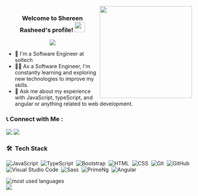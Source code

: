 
<img width="250" align="right" src="https://c.tenor.com/_DOBjnGspYAAAAAM/code-coding.gif">

<h3 align="center">
  Welcome to Shereen Rasheed's profile!
  <img src="https://media.giphy.com/media/hvRJCLFzcasrR4ia7z/giphy.gif" width="28">
</h3>

<!-- Typing SVG by DenverCoder1 - https://github.com/DenverCoder1/readme-typing-svg -->
<p align="center">
  <a href="https://github.com/DenverCoder1/readme-typing-svg"><img src="https://readme-typing-svg.herokuapp.com/?lines=Front-end%20web%20developer;Always%20learning%20new%20technologies&font=Fira%20Code&center=true&width=440&height=45&color=f75c7e&vCenter=true&size=22"></a>
</p> 

- 🏢 I'm a Software Engineer at soltech
- 👩‍💻 As a Software Engineer, I'm constantly learning and exploring new technologies to improve my skills.
- 💬 Ask me about my experience with JavaScript, typeScript, and angular or anything related to web development.



### 📞 Connect with Me :

<a href="https://www.linkedin.com/in/shereenrasheed" target="_blank"><img src="https://img.shields.io/badge/-Shereen%20Rasheed-0077B5?style=for-the-badge&logo=Linkedin&logoColor=white"/></a>
<a href="https://t.me/ShereenRasheed" target="_blank"><img src="https://img.shields.io/badge/-Shereen%20Rasheed-0077B5?style=for-the-badge&logo=Telegram&logoColor=white"/></a>


### 🛠 &nbsp;Tech Stack
![JavaScript](https://img.shields.io/badge/-JavaScript-05122A?style=flat&logo=javascript)&nbsp;
![TypeScript](https://img.shields.io/badge/-TypeScript-05122A?style=flat&logo=typescript)&nbsp;
![Bootstrap](https://img.shields.io/badge/-Bootstrap-05122A?style=flat&logo=bootstrap&logoColor=563D7C)&nbsp;
![HTML](https://img.shields.io/badge/-HTML-05122A?style=flat&logo=HTML5)&nbsp;
![CSS](https://img.shields.io/badge/-CSS-05122A?style=flat&logo=CSS3&logoColor=1572B6)&nbsp;
![Git](https://img.shields.io/badge/-Git-05122A?style=flat&logo=git)&nbsp;
![GitHub](https://img.shields.io/badge/-GitHub-05122A?style=flat&logo=github)&nbsp;
![Visual Studio Code](https://img.shields.io/badge/-Visual%20Studio%20Code-05122A?style=flat&logo=visual-studio-code&logoColor=007ACC)&nbsp;
![Sass](https://img.shields.io/badge/-Sass-05122A?style=flat&logo=sass)&nbsp;
![PrimeNg](https://img.shields.io/badge/-PrimeNg-05122A?style=flat&logo=Primeng)&nbsp;
![Angular](https://img.shields.io/badge/-Angular-05122A?style=flat&logo=angular)&nbsp;




<img align="left" src="https://github-readme-stats.vercel.app/api/top-langs?username=shereenrasheed&show_icons=true&locale=en&layout=compact&theme=radical" alt="most used languages" />


<br>
<a href="https://komarev.com/ghpvc/?username=shereenrasheed&style=for-the-badge">
    <img src="https://komarev.com/ghpvc/?username=shereenrasheed&style=for-the-badge">
</a>


